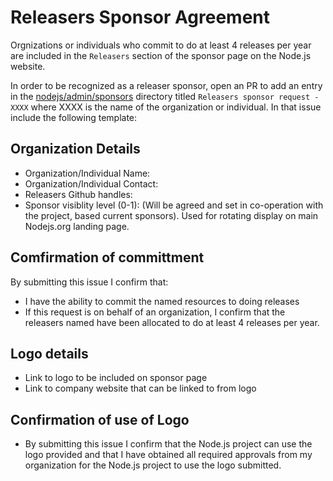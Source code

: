 # Releasers Sponsor Agreement

Orgnizations or individuals who commit to do at least 4 releases per
year are included in the `Releasers` section of the sponsor page on the
Node.js website.  

In order to be recognized as a releaser sponsor, open an PR to add an entry
in the [nodejs/admin/sponsors](https://github.com/nodejs/sponsors) directory titled
`Releasers sponsor request - XXXX` where XXXX is the name of the organization
or individual. In that issue include the following template:

## Organization Details

* Organization/Individual Name:
* Organization/Individual Contact: 
* Releasers Github handles: 
* Sponsor visiblity level (0-1):   (Will be agreed and set in co-operation with the project, based
  current sponsors). Used for rotating display on main Nodejs.org landing page.

## Comfirmation of committment

By submitting this issue I confirm that:

* I have the ability to commit the named resources to doing releases
* If this request is on behalf of an organization, I confirm that the 
  releasers named have been allocated to do at least 4 releases per
  year.

## Logo details

* Link to logo to be included on sponsor page
* Link to company website that can be linked to from logo

## Confirmation of use of Logo

*  By submitting this issue I confirm that the Node.js project can
   use the logo provided and that I have obtained all required
   approvals from my organization for the Node.js project to use
   the logo submitted.





